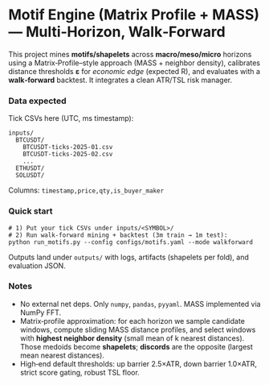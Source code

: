 
# Motif Engine (Matrix Profile + MASS) — Multi‑Horizon, Walk‑Forward

This project mines **motifs/shapelets** across **macro/meso/micro** horizons using a Matrix‑Profile–style
approach (MASS + neighbor density), calibrates distance thresholds **ε** for *economic edge* (expected R),
and evaluates with a **walk‑forward** backtest. It integrates a clean ATR/TSL risk manager.

### Data expected

Tick CSVs here (UTC, ms timestamp):

```
inputs/
  BTCUSDT/
    BTCUSDT-ticks-2025-01.csv
    BTCUSDT-ticks-2025-02.csv
    ...
  ETHUSDT/
  SOLUSDT/
```

Columns: `timestamp,price,qty,is_buyer_maker`

### Quick start

```
# 1) Put your tick CSVs under inputs/<SYMBOL>/
# 2) Run walk-forward mining + backtest (3m train → 1m test):
python run_motifs.py --config configs/motifs.yaml --mode walkforward
```

Outputs land under `outputs/` with logs, artifacts (shapelets per fold), and evaluation JSON.

### Notes

- No external net deps. Only `numpy`, `pandas`, `pyyaml`. MASS implemented via NumPy FFT.
- Matrix‑profile approximation: for each horizon we sample candidate windows, compute sliding MASS distance
  profiles, and select windows with **highest neighbor density** (small mean of k nearest distances).
  Those medoids become **shapelets**; **discords** are the opposite (largest mean nearest distances).
- High‑end default thresholds: up barrier 2.5×ATR, down barrier 1.0×ATR, strict score gating, robust TSL floor.
